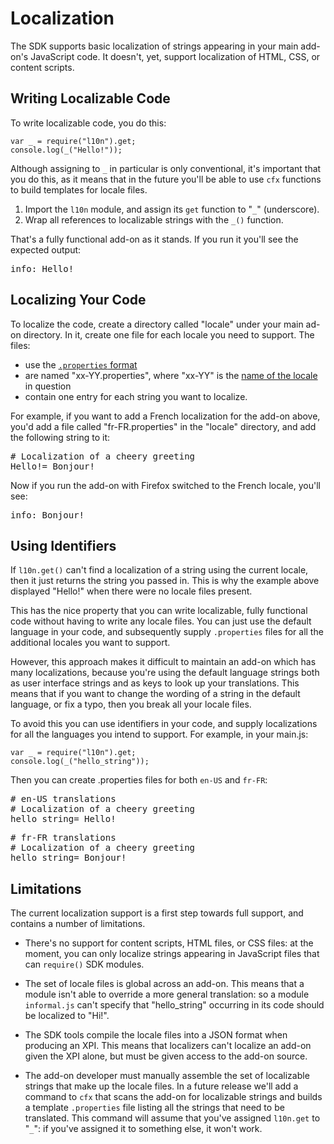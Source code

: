 # Localization #

The SDK supports basic localization of strings appearing in your
main add-on's JavaScript code. It doesn't, yet, support localization
of HTML, CSS, or content scripts.

## Writing Localizable Code ##

To write localizable code, you do this:

    var _ = require("l10n").get;
    console.log(_("Hello!"));

<span class="aside">Although assigning to `_` in particular is
only conventional, it's important that you do this, as it means
that in the future you'll be able to use `cfx` functions to build
templates for locale files.</span>


1. Import the `l10n` module, and assign its `get` function to
"`_`" (underscore).
2. Wrap all references to localizable strings with the `_()`
function.

That's a fully functional add-on as it stands. If you run it
you'll see the expected output:

<pre>
info: Hello!
</pre>

## Localizing Your Code ##

To localize the code, create a directory called "locale" under
your main ad-on directory. In it, create one file for each locale
you need to support. The files:

* use the [`.properties` format](http://en.wikipedia.org/wiki/.properties)
* are named "xx-YY.properties", where "xx-YY" is the [name of the locale](https://wiki.mozilla.org/L10n:Locale_Codes) in question
* contain one entry for each string you want to localize.

For example, if you want to add a French localization for the
add-on above, you'd add a file called "fr-FR.properties" in the
"locale" directory, and add the following string to it:

<pre>
# Localization of a cheery greeting
Hello!= Bonjour!
</pre>

Now if you run the add-on with Firefox switched to the French
locale, you'll see:

<pre>
info: Bonjour!
</pre>

## Using Identifiers ##

If `l10n.get()` can't find a localization of a string using the current
locale, then it just returns the string you passed in. This is why the
example above displayed "Hello!" when there were no locale files present.

This has the nice property that you can write localizable, fully
functional code without having to write any locale files. You can just
use the default language in your code, and subsequently supply
`.properties` files for all the additional locales you want to support.

However, this approach makes it difficult to maintain an add-on which
has many localizations, because you're using the default language strings
both as user interface strings and as keys to look up your translations.
This means that if you want to change the wording of a string in the default
language, or fix a typo, then you break all your locale files.

To avoid this you can use identifiers in your code, and supply
localizations for all the languages you intend to support. For example,
in your main.js:

    var _ = require("l10n").get;
    console.log(_("hello_string"));

Then you can create .properties files for both `en-US` and `fr-FR`:

<pre>
# en-US translations
# Localization of a cheery greeting
hello_string= Hello!
</pre>

<pre>
# fr-FR translations
# Localization of a cheery greeting
hello_string= Bonjour!
</pre>

## <a name="limitations">Limitations</a> ##

The current localization support is a first step towards full support,
and contains a number of limitations.

* There's no support for content scripts, HTML files, or CSS files: at
the moment, you can only localize strings appearing in JavaScript files
that can `require()` SDK modules.

* The set of locale files is global across an add-on. This means that
a module isn't able to override a more general translation: so a module
`informal.js` can't specify that "hello_string" occurring in its code
should be localized to "Hi!".

* The SDK tools compile the locale files into a JSON format when
producing an XPI. This means that localizers can't localize an add-on
given the XPI alone, but must be given access to the add-on source.

* The add-on developer must manually assemble the set of localizable
strings that make up the locale files. In a future release we'll add
a command to `cfx` that scans the add-on for localizable strings and
builds a template `.properties` file listing all the strings that need
to be translated. This command will assume that you've assigned
`l10n.get` to "`_`": if you've assigned it to something else, it won't
work.
